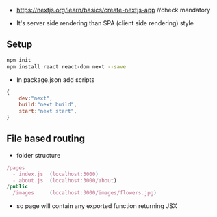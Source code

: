 - https://nextjs.org/learn/basics/create-nextjs-app //check mandatory

- It's server side rendering than SPA (client side rendering) style

## Setup

```sh
npm init
npm install react react-dom next --save
```

- In package.json add scripts

```js
{
    dev:"next",
    build:"next build",
    start:"next start",
}
```

## File based routing

- folder structure

```js
/pages
  - index.js  (localhost:3000)
  - about.js  (localhost:3000/about)
/public
  /images     (localhost:3000/images/flowers.jpg)
```

- so page will contain any exported function returning JSX
